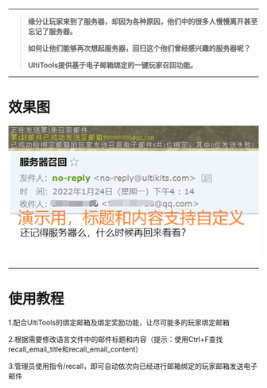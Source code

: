
---

> **缘分让玩家来到了服务器，却因为各种原因，他们中的很多人慢慢离开甚至忘记了服务器。**
>
> **如何让他们能够再次想起服务器，回归这个他们曾经感兴趣的服务器呢？**
>
> **UltiTools提供基于电子邮箱绑定的一键玩家召回功能。**

---

# 效果图

![](/assets/召回发送成功.png)![](/assets/召回邮件.png)

---

# 使用教程

1.配合UltiTools的绑定邮箱及绑定奖励功能，让尽可能多的玩家绑定邮箱

2.根据需要修改语言文件中的邮件标题和内容（提示：使用Ctrl+F查找recall\_email\_title和recall\_email\_content）

3.管理员使用指令/recall，即可自动依次向已经进行邮箱绑定的玩家邮箱发送电子邮件

